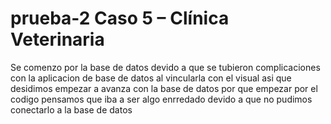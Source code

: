 # prueba-2 Caso 5 – Clínica Veterinaria

Se comenzo por la base de datos devido a que se tubieron complicaciones con la aplicacion de base de datos al vincularla con el visual asi que desidimos empezar a avanza con la base de datos por que empezar por el codigo pensamos que iba a ser algo enrredado devido a que no pudimos conectarlo a la base de datos
